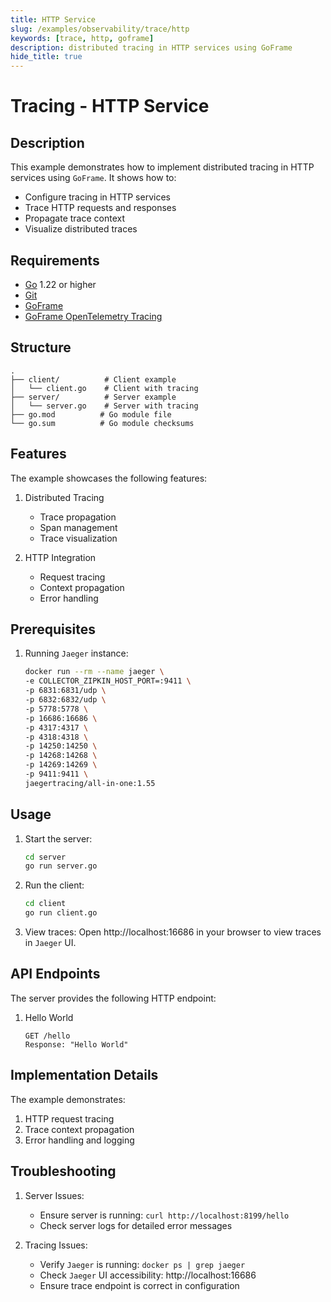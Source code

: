 ```yaml
---
title: HTTP Service
slug: /examples/observability/trace/http
keywords: [trace, http, goframe]
description: distributed tracing in HTTP services using GoFrame
hide_title: true
---
```


# Tracing - HTTP Service

## Description

This example demonstrates how to implement distributed tracing in HTTP services using `GoFrame`. It shows how to:
- Configure tracing in HTTP services
- Trace HTTP requests and responses
- Propagate trace context
- Visualize distributed traces

## Requirements

- [Go](https://golang.org/dl/) 1.22 or higher
- [Git](https://git-scm.com/downloads)
- [GoFrame](https://goframe.org)
- [GoFrame OpenTelemetry Tracing](https://github.com/gogf/gf/tree/master/contrib/trace/otlphttp)

## Structure

```text
.
├── client/          # Client example
│   └── client.go    # Client with tracing
├── server/          # Server example
│   └── server.go    # Server with tracing
├── go.mod          # Go module file
└── go.sum          # Go module checksums
```

## Features

The example showcases the following features:
1. Distributed Tracing
   - Trace propagation
   - Span management
   - Trace visualization

2. HTTP Integration
   - Request tracing
   - Context propagation
   - Error handling

## Prerequisites

1. Running `Jaeger` instance:
   ```bash
   docker run --rm --name jaeger \
   -e COLLECTOR_ZIPKIN_HOST_PORT=:9411 \
   -p 6831:6831/udp \
   -p 6832:6832/udp \
   -p 5778:5778 \
   -p 16686:16686 \
   -p 4317:4317 \
   -p 4318:4318 \
   -p 14250:14250 \
   -p 14268:14268 \
   -p 14269:14269 \
   -p 9411:9411 \
   jaegertracing/all-in-one:1.55
   ```

## Usage

1. Start the server:
   ```bash
   cd server
   go run server.go
   ```

2. Run the client:
   ```bash
   cd client
   go run client.go
   ```

3. View traces:
   Open http://localhost:16686 in your browser to view traces in `Jaeger` UI.

## API Endpoints

The server provides the following HTTP endpoint:

1. Hello World
   ```text
   GET /hello
   Response: "Hello World"
   ```

## Implementation Details

The example demonstrates:
1. HTTP request tracing
2. Trace context propagation
3. Error handling and logging

## Troubleshooting

1. Server Issues:
   - Ensure server is running: `curl http://localhost:8199/hello`
   - Check server logs for detailed error messages

2. Tracing Issues:
   - Verify `Jaeger` is running: `docker ps | grep jaeger`
   - Check `Jaeger` UI accessibility: http://localhost:16686
   - Ensure trace endpoint is correct in configuration
